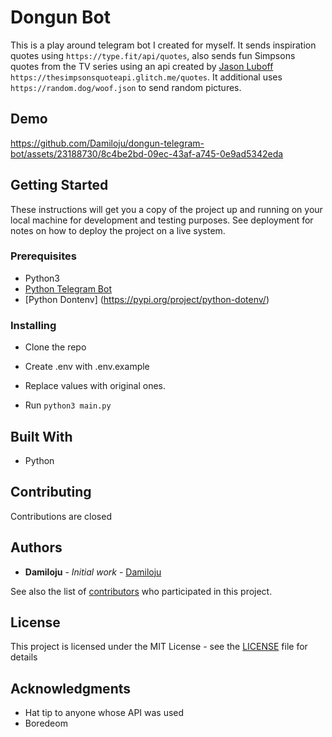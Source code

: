 # Dongun Bot

This is a play around telegram bot I created for myself. It sends inspiration quotes using `https://type.fit/api/quotes`, also sends fun Simpsons quotes from the TV series using an api created by [Jason Luboff](https://www.freecodecamp.org/forum/u/jluboff/summary) `https://thesimpsonsquoteapi.glitch.me/quotes`. It additional uses `https://random.dog/woof.json` to send random pictures.

## Demo



https://github.com/Damiloju/dongun-telegram-bot/assets/23188730/8c4be2bd-09ec-43af-a745-0e9ad5342eda



## Getting Started

These instructions will get you a copy of the project up and running on your local machine for development and testing purposes. See deployment for notes on how to deploy the project on a live system.

### Prerequisites

* Python3
* [Python Telegram Bot](https://github.com/python-telegram-bot/python-telegram-bot)
* [Python Dontenv] (https://pypi.org/project/python-dotenv/)


### Installing

* Clone the repo 

* Create .env  with .env.example
* Replace values with original ones.
* Run `python3 main.py`

## Built With

* Python

## Contributing

Contributions are closed

## Authors

* **Damiloju** - *Initial work* - [Damiloju](https://github.com/Damiloju)

See also the list of [contributors](https://github.com/Damiloju/dongun-telegram-bot/graphs/contributors) who participated in this project.

## License

This project is licensed under the MIT License - see the [LICENSE](LICENSE) file for details

## Acknowledgments

* Hat tip to anyone whose API was used
* Boredeom
